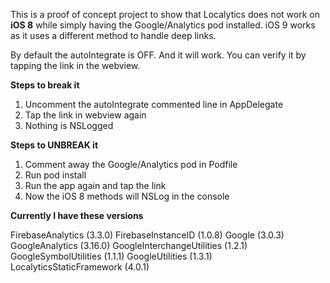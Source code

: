 This is a proof of concept project to show that Localytics does not work on **iOS 8** while simply having the Google/Analytics pod installed. iOS 9 works as it uses a different method to handle deep links.

By default the autoIntegrate is OFF. And it will work. You can verify it by tapping the link in the webview.

**Steps to break it**

1. Uncomment the autoIntegrate commented line in AppDelegate
2. Tap the link in webview again
3. Nothing is NSLogged

**Steps to UNBREAK it**

1. Comment away the Google/Analytics pod in Podfile
2. Run pod install
3. Run the app again and tap the link
4. Now the iOS 8 methods will NSLog in the console

**Currently I have these versions**

FirebaseAnalytics (3.3.0)
FirebaseInstanceID (1.0.8)
Google (3.0.3)
GoogleAnalytics (3.16.0)
GoogleInterchangeUtilities (1.2.1)
GoogleSymbolUtilities (1.1.1)
GoogleUtilities (1.3.1)
LocalyticsStaticFramework (4.0.1)
